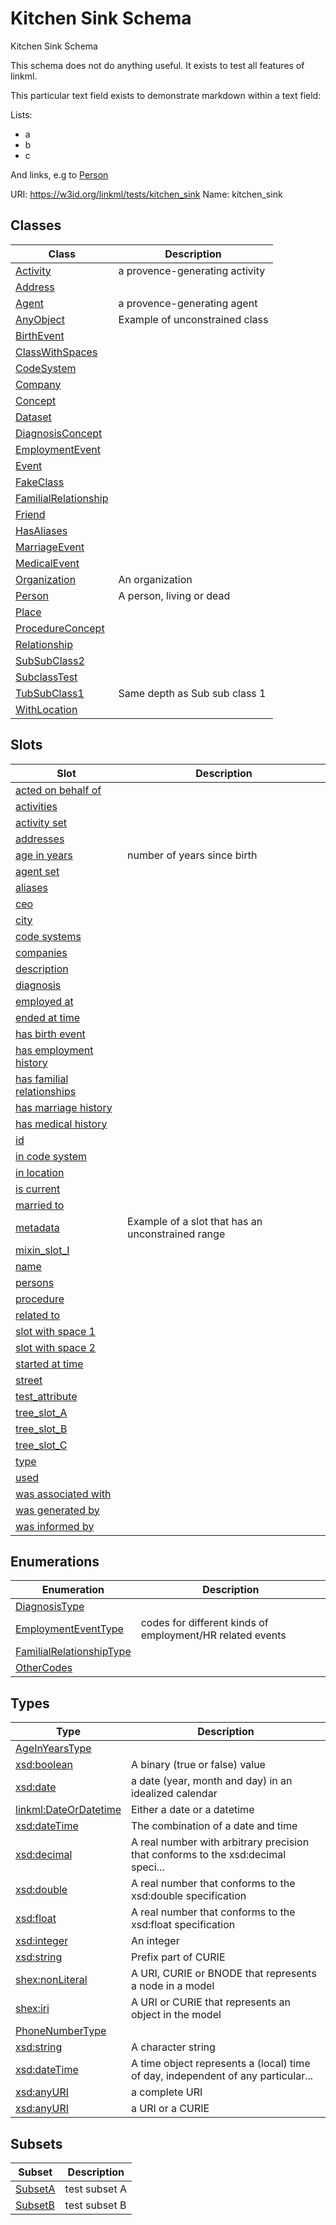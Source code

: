 # Kitchen Sink Schema

Kitchen Sink Schema

This schema does not do anything useful. It exists to test all features of linkml.

This particular text field exists to demonstrate markdown within a text field:

Lists:

   * a
   * b
   * c

And links, e.g to [Person](Person.md)

URI: https://w3id.org/linkml/tests/kitchen_sink
Name: kitchen_sink

## Classes

| Class | Description |
| --- | --- |
| [Activity](Activity.md) | a provence-generating activity |
| [Address](Address.md) |  |
| [Agent](Agent.md) | a provence-generating agent |
| [AnyObject](AnyObject.md) | Example of unconstrained class |
| [BirthEvent](BirthEvent.md) |  |
| [ClassWithSpaces](ClassWithSpaces.md) |  |
| [CodeSystem](CodeSystem.md) |  |
| [Company](Company.md) |  |
| [Concept](Concept.md) |  |
| [Dataset](Dataset.md) |  |
| [DiagnosisConcept](DiagnosisConcept.md) |  |
| [EmploymentEvent](EmploymentEvent.md) |  |
| [Event](Event.md) |  |
| [FakeClass](FakeClass.md) |  |
| [FamilialRelationship](FamilialRelationship.md) |  |
| [Friend](Friend.md) |  |
| [HasAliases](HasAliases.md) |  |
| [MarriageEvent](MarriageEvent.md) |  |
| [MedicalEvent](MedicalEvent.md) |  |
| [Organization](Organization.md) | An organization |
| [Person](Person.md) | A person, living or dead |
| [Place](Place.md) |  |
| [ProcedureConcept](ProcedureConcept.md) |  |
| [Relationship](Relationship.md) |  |
| [SubSubClass2](SubSubClass2.md) |  |
| [SubclassTest](SubclassTest.md) |  |
| [TubSubClass1](TubSubClass1.md) | Same depth as Sub sub class 1 |
| [WithLocation](WithLocation.md) |  |


## Slots

| Slot | Description |
| --- | --- |
| [acted on behalf of](actedOnBehalfOf.md) |  |
| [activities](activities.md) |  |
| [activity set](activity_set.md) |  |
| [addresses](addresses.md) |  |
| [age in years](age_in_years.md) | number of years since birth |
| [agent set](agent_set.md) |  |
| [aliases](altLabel.md) |  |
| [ceo](ceo.md) |  |
| [city](city.md) |  |
| [code systems](code_systems.md) |  |
| [companies](companies.md) |  |
| [description](description.md) |  |
| [diagnosis](diagnosis.md) |  |
| [employed at](employed_at.md) |  |
| [ended at time](endedAtTime.md) |  |
| [has birth event](has_birth_event.md) |  |
| [has employment history](has_employment_history.md) |  |
| [has familial relationships](has_familial_relationships.md) |  |
| [has marriage history](has_marriage_history.md) |  |
| [has medical history](has_medical_history.md) |  |
| [id](id.md) |  |
| [in code system](in_code_system.md) |  |
| [in location](in_location.md) |  |
| [is current](is_current.md) |  |
| [married to](married_to.md) |  |
| [metadata](metadata.md) | Example of a slot that has an unconstrained range |
| [mixin_slot_I](mixin_slot_I.md) |  |
| [name](name.md) |  |
| [persons](persons.md) |  |
| [procedure](procedure.md) |  |
| [related to](related_to.md) |  |
| [slot with space 1](slot_with_space_1.md) |  |
| [slot with space 2](slot_with_space_2.md) |  |
| [started at time](startedAtTime.md) |  |
| [street](street.md) |  |
| [test_attribute](test_attribute.md) |  |
| [tree_slot_A](tree_slot_A.md) |  |
| [tree_slot_B](tree_slot_B.md) |  |
| [tree_slot_C](tree_slot_C.md) |  |
| [type](type.md) |  |
| [used](used.md) |  |
| [was associated with](wasAssociatedWith.md) |  |
| [was generated by](wasGeneratedBy.md) |  |
| [was informed by](wasInformedBy.md) |  |


## Enumerations

| Enumeration | Description |
| --- | --- |
| [DiagnosisType](DiagnosisType.md) |  |
| [EmploymentEventType](EmploymentEventType.md) | codes for different kinds of employment/HR related events |
| [FamilialRelationshipType](FamilialRelationshipType.md) |  |
| [OtherCodes](OtherCodes.md) |  |


## Types

| Type | Description |
| --- | --- |
| [AgeInYearsType](AgeInYearsType.md) |  |
| [xsd:boolean](http://www.w3.org/2001/XMLSchema#boolean) | A binary (true or false) value |
| [xsd:date](http://www.w3.org/2001/XMLSchema#date) | a date (year, month and day) in an idealized calendar |
| [linkml:DateOrDatetime](https://w3id.org/linkml/DateOrDatetime) | Either a date or a datetime |
| [xsd:dateTime](http://www.w3.org/2001/XMLSchema#dateTime) | The combination of a date and time |
| [xsd:decimal](http://www.w3.org/2001/XMLSchema#decimal) | A real number with arbitrary precision that conforms to the xsd:decimal speci... |
| [xsd:double](http://www.w3.org/2001/XMLSchema#double) | A real number that conforms to the xsd:double specification |
| [xsd:float](http://www.w3.org/2001/XMLSchema#float) | A real number that conforms to the xsd:float specification |
| [xsd:integer](http://www.w3.org/2001/XMLSchema#integer) | An integer |
| [xsd:string](http://www.w3.org/2001/XMLSchema#string) | Prefix part of CURIE |
| [shex:nonLiteral](shex:nonLiteral) | A URI, CURIE or BNODE that represents a node in a model |
| [shex:iri](shex:iri) | A URI or CURIE that represents an object in the model |
| [PhoneNumberType](PhoneNumberType.md) |  |
| [xsd:string](http://www.w3.org/2001/XMLSchema#string) | A character string |
| [xsd:dateTime](http://www.w3.org/2001/XMLSchema#dateTime) | A time object represents a (local) time of day, independent of any particular... |
| [xsd:anyURI](http://www.w3.org/2001/XMLSchema#anyURI) | a complete URI |
| [xsd:anyURI](http://www.w3.org/2001/XMLSchema#anyURI) | a URI or a CURIE |


## Subsets

| Subset | Description |
| --- | --- |
| [SubsetA](SubsetA.md) | test subset A |
| [SubsetB](SubsetB.md) | test subset B |
